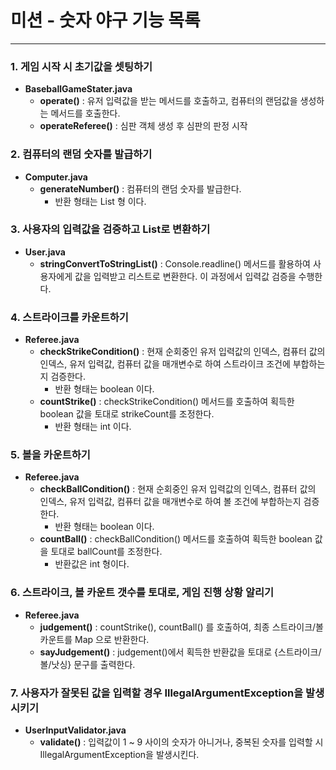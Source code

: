 # 미션 - 숫자 야구 기능 목록

---

### 1. 게임 시작 시 초기값을 셋팅하기
- **BaseballGameStater.java**
  - **operate()** : 유저 입력값을 받는 메서드를 호출하고, 컴퓨터의 랜덤값을 생성하는 메서드를 호출한다.
  - **operateReferee()** : 심판 객체 생성 후 심판의 판정 시작

### 2. 컴퓨터의 랜덤 숫자를 발급하기
- **Computer.java**
  - **generateNumber()** : 컴퓨터의 랜덤 숫자를 발급한다.
    - 반환 형태는 List<String> 형 이다.

### 3. 사용자의 입력값을 검증하고 List<String>로 변환하기
- **User.java**
  - **stringConvertToStringList()** : Console.readline() 메서드를 활용하여 사용자에게 값을 입력받고 리스트로 변환한다. 이 과정에서 입력값 검증을 수행한다.

### 4. 스트라이크를 카운트하기
- **Referee.java**
  - **checkStrikeCondition()** : 현재 순회중인 유저 입력값의 인덱스, 컴퓨터 값의 인덱스, 유저 입력값, 컴퓨터 값을 매개변수로 하여 스트라이크 조건에 부합하는지 검증한다.  
    - 반환 형태는 boolean 이다.
  - **countStrike()** : checkStrikeCondition() 메서드를 호출하여 획득한 boolean 값을 토대로 strikeCount를 조정한다. 
    - 반환 형태는 int 이다.

### 5. 볼을 카운트하기
- **Referee.java**
  - **checkBallCondition()** : 현재 순회중인 유저 입력값의 인덱스, 컴퓨터 값의 인덱스, 유저 입력값, 컴퓨터 값을 매개변수로 하여 볼 조건에 부합하는지 검증한다.
    - 반환 형태는 boolean 이다.
  - **countBall()** : checkBallCondition() 메서드를 호출하여 획득한 boolean 값을 토대로 ballCount를 조정한다.
    - 반환값은 int 형이다.

### 6. 스트라이크, 볼 카운트 갯수를 토대로, 게임 진행 상황 알리기
- **Referee.java**
  - **judgement()** : countStrike(), countBall() 를 호출하여, 최종 스트라이크/볼 카운트를 Map 으로 반환한다.
  - **sayJudgement()** : judgement()에서 획득한 반환값을 토대로 {스트라이크/볼/낫싱} 문구를 출력한다.

### 7. 사용자가 잘못된 값을 입력할 경우 IllegalArgumentException을 발생시키기
- **UserInputValidator.java**
  - **validate()** : 입력값이 1 ~ 9 사이의 숫자가 아니거나, 중복된 숫자를 입력할 시 IllegalArgumentException을 발생시킨다.
